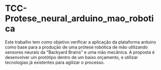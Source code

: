 # TCC-Protese_neural_arduino_mao_robotica
 Este trabalho tem como objetivo verificar a aplicação da  plataforma arduino como base para a produção de uma prótese robótica de mão utilizando sensores neurais da "Backyard Brains" e uma mão mecânica. A proposta é desenvolver um protótipo dentro de um baixo orçamento, e utilizar tecnologias já existentes para agilizar o processo.
